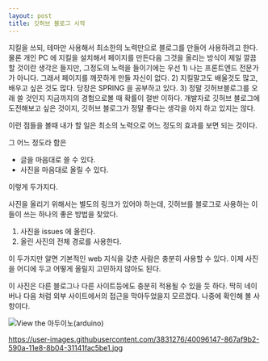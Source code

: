 ```yaml
---
layout: post
title: 깃허브 블로그 시작
---
```


지킬을 쓰되, 테마만 사용해서 최소한의 노력만으로 블로그를 만들어 사용하려고 한다. 물론 개인 PC 에 지킬을 설치해서 페이지를 만든다음 그것을 올리는 방식이 제일 깔끔할 것이란 생각은 들지만, 그정도의 노력을 들이기에는 우선 1) 나는 프론트엔드 전문가가 아니다. 그래서 페이지를 깨끗하게 만들 자신이 없다. 2) 지킬말고도 배울것도 많고, 배우고 싶은 것도 많다. 당장은 SPRING 을 공부하고 있다. 3) 정말 깃허브블로그를 오래 쓸 것인지 지금까지의 경험으로볼 때 확률이 절반 이하다. 개발자로 깃허브 블로그에 도전해보고 싶은 것이지, 깃허브 블로그가 정말 좋다는 생각을 아지 하고 있지는 않다.

이런 점들을 볼때 내가 할 일은 최소의 노력으로 어느 정도의 효과를 보면 되는 것이다.

그 어느 정도라 함은 

- 글을 마음대로 쓸 수 있다.
- 사진을 마음대로 올릴 수 있다.

이렇게 두가지다.

사진을 올리기 위해서는 별도의 링크가 있어야 하는데, 깃허브를 블로그로 사용하는 이들이 쓰는 하나의 좋은 방법을 찾았다.

1. 사진을 issues 에 올린다.
2. 올린 사진의 전체 경로를 사용한다.

이 두가지만 알면 기본적인 web 지식을 갖춘 사람은 충분히 사용할 수 있다. 이제 사진을 어디에 두고 어떻게 올릴지 고민하지 않아도 된다.

이 사진은 다른 블로그나 다른 사이트등에도 충분히 적용될 수 있을 듯 하다. 딱히 네이버나 다음 처럼 외부 사이트에서의 접근을 막아두었을지 모르겠다. 나중에 확인해 볼 사항이다.

![View the 아두이노(arduino)](https://user-images.githubusercontent.com/3831276/40096147-867af9b2-590a-11e8-8b04-31141fac5be1.jpg "an image title")

https://user-images.githubusercontent.com/3831276/40096147-867af9b2-590a-11e8-8b04-31141fac5be1.jpg

